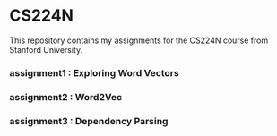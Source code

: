 # CS224N

This repository contains my assignments for the CS224N course from Stanford University.

### assignment1 : Exploring Word Vectors

### assignment2 : Word2Vec

### assignment3 : Dependency Parsing




